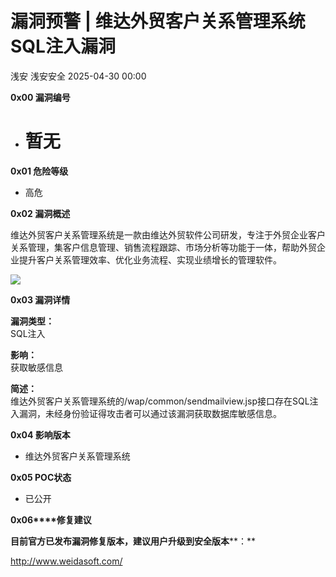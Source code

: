 #  漏洞预警 | 维达外贸客户关系管理系统SQL注入漏洞   
浅安  浅安安全   2025-04-30 00:00  
  
**0x00 漏洞编号**  
- # 暂无  
  
**0x01 危险等级**  
- 高危  
  
**0x02 漏洞概述**  
  
维达外贸客户关系管理系统是一款由维达外贸软件公司研发，专注于外贸企业客户关系管理，集客户信息管理、销售流程跟踪、市场分析等功能于一体，帮助外贸企业提升客户关系管理效率、优化业务流程、实现业绩增长的管理软件。  
  
![](https://mmbiz.qpic.cn/sz_mmbiz_png/7stTqD182SVxJ5jObaWToJibbGsfXSBDgib9cWH88KfKOdy5v0micfOk5PfgUxcjWJDuootwMfysEeGYMWuWlsdVg/640?wx_fmt=png&from=appmsg "")  
  
**0x03 漏洞详情**  
  
**漏洞类型：**  
SQL注入  
  
**影响：**  
获取敏感信息  
  
**简述：**  
维达外贸客户关系管理系统的/wap/common/sendmailview.jsp接口存在SQL注入漏洞，未经身份验证得攻击者可以通过该漏洞获取数据库敏感信息。  
  
**0x04 影响版本**  
- 维达外贸客户关系管理系统  
  
**0x05 POC状态**  
- 已公开  
  
**0x06****修复建议**  
  
**目前官方已发布漏洞修复版本，建议用户升级到安全版本****：**  
  
http://www.weidasoft.com/  
  
  
  
